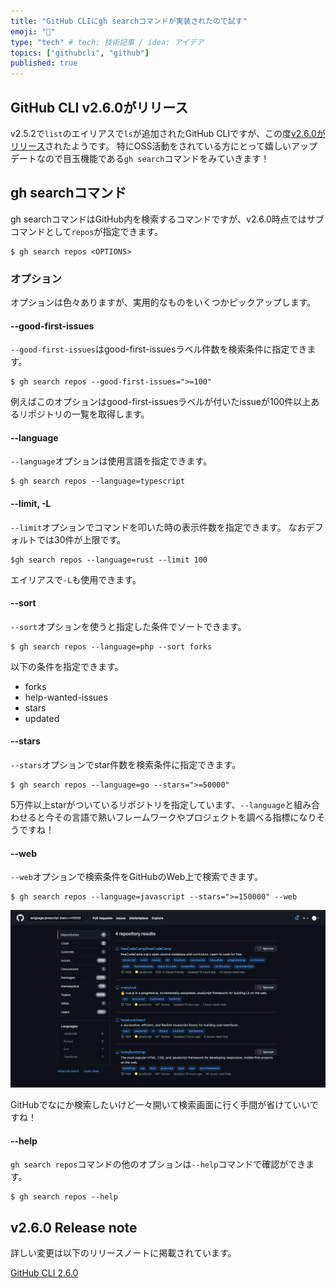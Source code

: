 ```yaml
---
title: "GitHub CLIにgh searchコマンドが実装されたので試す"
emoji: "👀"
type: "tech" # tech: 技術記事 / idea: アイデア
topics: ["githubcli", "github"]
published: true
---
```

## GitHub CLI v2.6.0がリリース
v2.5.2で`list`のエイリアスで`ls`が追加されたGitHub CLIですが、この度[v2.6.0がリリース](https://github.com/cli/cli/releases/tag/v2.6.0)されたようです。
特にOSS活動をされている方にとって嬉しいアップデートなので目玉機能である`gh search`コマンドをみていきます！

## gh searchコマンド
gh searchコマンドはGitHub内を検索するコマンドですが、v2.6.0時点ではサブコマンドとして`repos`が指定できます。

```shell
$ gh search repos <OPTIONS>
```

### オプション
オプションは色々ありますが、実用的なものをいくつかピックアップします。

#### --good-first-issues
`--good-first-issues`はgood-first-issuesラベル件数を検索条件に指定できます。

```shell
$ gh search repos --good-first-issues=">=100"
```

例えばこのオプションはgood-first-issuesラベルが付いたissueが100件以上あるリポジトリの一覧を取得します。

#### --language
`--language`オプションは使用言語を指定できます。

```shell
$ gh search repos --language=typescript
```

#### --limit, -L
`--limit`オプションでコマンドを叩いた時の表示件数を指定できます。
なおデフォルトでは30件が上限です。

```shell
$gh search repos --language=rust --limit 100
```

エイリアスで`-L`も使用できます。

#### --sort
`--sort`オプションを使うと指定した条件でソートできます。

```shell
$ gh search repos --language=php --sort forks
```

以下の条件を指定できます。

* forks
* help-wanted-issues
* stars
* updated

#### --stars
`--stars`オプションでstar件数を検索条件に指定できます。

```shell
$ gh search repos --language=go --stars=">=50000"
```

5万件以上starがついているリポジトリを指定しています、`--language`と組み合わせると今その言語で熱いフレームワークやプロジェクトを調べる指標になりそうですね！

#### --web
`--web`オプションで検索条件をGitHubのWeb上で検索できます。

```shell
$ gh search repos --language=javascript --stars=">=150000" --web
```

![](/images/20220316/2022-03-16-17.26.45.png)

GitHubでなにか検索したいけど一々開いて検索画面に行く手間が省けていいですね！

#### --help
`gh search repos`コマンドの他のオプションは`--help`コマンドで確認ができます。

```shell
$ gh search repos --help
```

## v2.6.0 Release note
詳しい変更は以下のリリースノートに掲載されています。

[GitHub CLI 2.6.0](https://github.com/cli/cli/releases/tag/v2.6.0)